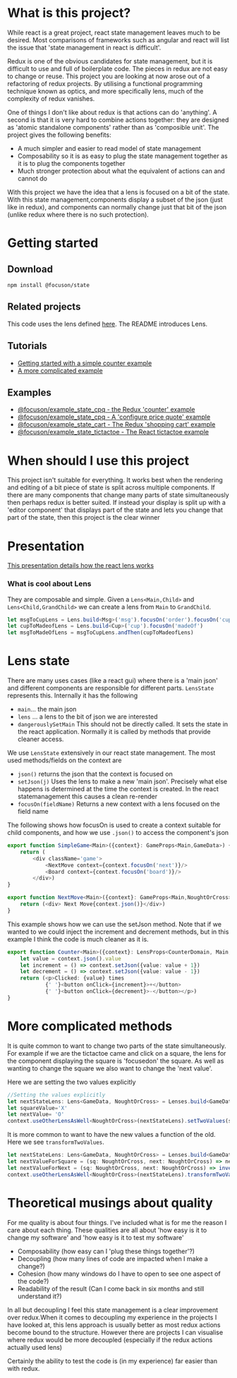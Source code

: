 # What is this project?

While react is a great project, react state management leaves much to be desired. Most comparisons of frameworks such as
angular and react will list the issue that 'state management in react is difficult'.

Redux is one of the obvious candidates for state management, but it is difficult to use and full of boilerplate code.
The pieces in redux are not easy to change or reuse. This project you are looking at now arose out of a refactoring of
redux projects. By utilising a functional programming technique known as optics, and more specifically lens, much of the
complexity of redux vanishes.

One of things I don't like about redux is that actions can do 'anything'. A second is that it is very hard to combine actions together: they
are designed as 'atomic standalone components' rather than as 'composible unit'. The project gives the following benefits:
* A much simpler and easier to read model of state management
* Composability so it is as easy to plug the state management together as it is to plug the components together
* Much stronger protection about what the equivalent of actions can and cannot do

With this project we have the idea that a lens is focused on a bit of the state. With this state management,components display a subset of the json
(just like in redux), and components can normally change just that bit of the json (unlike redux where there is no such
protection).

# Getting started

## Download

```shell
npm install @focuson/state
````

## Related projects

This code uses the lens defined [here](https://github.com/phil-rice/ts-lens-react/tree/master/modules/lens). The
README introduces Lens.

## Tutorials
* [Getting started with a simple counter example](https://github.com/focuson-ts/focuson/tree/master/tutorial/counter)
* [A more complicated example](https://github.com/focuson-ts/focuson/tree/master/tutorial/tictactoe)

## Examples
* [@focuson/example_state_cpq - the Redux 'counter' example](https://github.com/focuson-ts/focuson/tree/master/examples/state/counter)
* [@focuson/example_state_cpq - A 'configure price quote' example](https://github.com/focuson-ts/focuson/tree/master/examples/state/cpq)
* [@focuson/example_state_cart - The Redux 'shopping cart' example](https://github.com/focuson-ts/focuson/tree/master/examples/state/shopping-cart)
* [@focuson/example_state_tictactoe - The React tictactoe example](https://github.com/focuson-ts/focuson/tree/master/examples/state/tictactoe)

# When should I use this project

This project isn't suitable for everything. It works best when the rendering and editing of a bit piece of state is
split across multiple components. If there are many components that change many parts of state simultaneously then
perhaps redux is better suited. If instead your display is split up with a 'editor component' that displays part of the
state and lets you change that part of the state, then this project is the clear winner


# Presentation

[This presentation details how the react lens works](https://docs.google.com/presentation/d/e/2PACX-1vRvIfvQHiMw10X9bAek_hK1eE6WDqP8V4X85fJ8gT4RaQU9mPh9yu9j0bRpLnfKEptqwpLqowGy43vK/pub?start=false&loop=false&delayms=3000)


### What is cool about Lens

They are composable and simple. Given a `Lens<Main,Child>` and `Lens<Child,GrandChild>` we can create a lens from `Main`
to `GrandChild`.

```typescript
let msgToCupLens = Lens.build<Msg>('msg').focusOn('order').focusOn('cup')
let cupToMadeofLens = Lens.build<Cup>('cup').focusOn('madeOf')
let msgToMadeOfLens = msgToCupLens.andThen(cupToMadeofLens)
```

# Lens state

There are many uses cases (like a react gui) where there is a 'main json' and different components are responsible for
different parts. `LensState` represents this. Internally it has the following

* `main`... the main json
* `lens` ... a lens to the bit of json we are interested
* `dangerouslySetMain` This should not be directly called. It sets the state in the react application. Normally it is
  called by methods that provide cleaner access.

We use `LensState` extensively in our react state management. The most used methods/fields on the context are

* `json()` returns the json that the context is focused on
* `setJson(j)` Uses the lens to make a new 'main json'. Precisely what else happens is determined at the time the
  context is created. In the react statemanagement this causes a clean re-render
* `focusOn(fieldName)` Returns a new context with a lens focused on the field name

The following shows how focusOn is used to create a context suitable for child components, and how we use `.json()` to
access the component's json
```typescript jsx
export function SimpleGame<Main>({context}: GameProps<Main,GameData>) {
    return (
        <div className='game'>
            <NextMove context={context.focusOn('next')}/>
            <Board context={context.focusOn('board')}/>
        </div>)
}

export function NextMove<Main>({context}: GameProps<Main,NoughtOrCross>) {
    return (<div> Next Move{context.json()}</div>)
}
```

This example shows how we can use the setJson method. Note that if we wanted to we could inject the increment and decrement methods,
but in this example I think the code is much cleaner as it is.

```typescript jsx
export function Counter<Main>({context}: LensProps<CounterDomain, Main, CounterData>) {
    let value = context.json().value
    let increment = () => context.setJson({value: value + 1})
    let decrement = () => context.setJson({value: value - 1})
    return (<p>Clicked: {value} times
            {' '}<button onClick={increment}>+</button>
            {' '}<button onClick={decrement}>-</button></p>)
}
```

# More complicated methods

It is quite common to want to change two parts of the state simultaneously. For example if we are the tictactoe came and click on a square, the lens
for the component displaying the square is 'focusedon' the square. As well as wanting to change the square we also want to change the 'next value'.

Here we are setting the two values explicitly
```typescript
//Setting the values explicitly
let nextStateLens: Lens<GameData, NoughtOrCross> = Lenses.build<GameData>('game').focusOn('next')
let squareValue='X'
let nextValue= 'O'
context.useOtherLensAsWell<NoughtOrCross>(nextStateLens).setTwoValues(squareValue,nextValue)
```

It is more common to want to have the new values a function of the old. Here we see `transformTwoValues`. 
```typescript
let nextStateLens: Lens<GameData, NoughtOrCross> = Lenses.build<GameData>('game').focusOn('next')
let nextValueForSquare = (sq: NoughtOrCross, next: NoughtOrCross) => next;
let nextValueForNext = (sq: NoughtOrCross, next: NoughtOrCross) => invert(next);
context.useOtherLensAsWell<NoughtOrCross>(nextStateLens).transformTwoValues(nextValueForSquare, nextValueForNext)
```

# Theoretical musings about quality

For me quality is about four things. I've included what is for me the reason I care about each thing. These qualities
are all about 'how easy is it to change my software' and 'how easy is it to test my software'

* Composability (how easy can I 'plug these things together'?)
* Decoupling (how many lines of code are impacted when I make a change?)
* Cohesion (how many windows do I have to open to see one aspect of the code?)
* Readability of the result (Can I come back in six months and still understand it?)

In all but decoupling I feel this state management is a clear improvement over redux.When it comes to decoupling
my experience in the projects I have looked at, this lens approach is usually better as most redux actions become bound
to the structure. However there are projects I can visualise where redux would be more decoupled (especially if the
redux actions actually used lens)

Certainly the ability to test the code is (in my experience) far easier than with redux.
